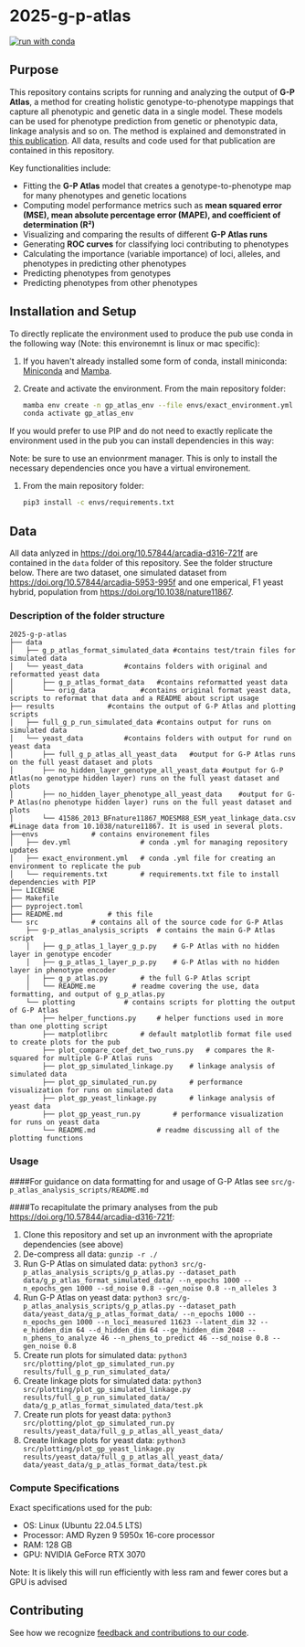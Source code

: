 # 2025-g-p-atlas

[![run with conda](https://img.shields.io/badge/run%20with-conda-3EB049?labelColor=000000&logo=anaconda)](https://docs.conda.io/projects/miniconda/en/latest/)

## Purpose

This repository contains scripts for running and analyzing the output of **G-P Atlas**, a method for creating holistic genotype-to-phenotype mappings that capture all phenotypic and genetic data in a single model. These models can be used for phenotype prediction from genetic or phenotypic data, linkage analysis and so on. The method is explained and demonstrated in [this publication](https://doi.org/10.57844/arcadia-d316-721f). All data, results and code used for that publication are contained in this repository.

Key functionalities include:

- Fitting the **G-P Atlas** model that creates a genotype-to-phenotype map for many phenotypes and genetic locations
- Computing model performance metrics such as **mean squared error (MSE), mean absolute percentage error (MAPE), and coefficient of determination (R²)**
- Visualizing and comparing the results of different **G-P Atlas runs**
- Generating **ROC curves** for classifying loci contributing to phenotypes
- Calculating the importance (variable importance) of loci, alleles, and phenotypes in predicting other phenotypes
- Predicting phenotypes from genotypes
- Predicting phenotypes from other phenotypes

## Installation and Setup

To directly replicate the environment used to produce the pub use conda in the following way (Note: this environemnt is linux or mac specific):

1. If you haven't already installed some form of conda, install miniconda:
   [Miniconda](https://docs.conda.io/projects/miniconda/en/latest/) and [Mamba](https://mamba.readthedocs.io/en/latest/).

2. Create and activate the environment.
   From the main repository folder:
   ```bash
   mamba env create -n gp_atlas_env --file envs/exact_environment.yml
   conda activate gp_atlas_env
   ```
If you would prefer to use PIP and do not need to exactly replicate the environment used in the pub you can install dependencies in this way:

Note: be sure to use an envionrment manager. This is only to install the necessary dependencies once you have a virtual environement.

1. From the main repository folder:
   ```bash
   pip3 install -c envs/requirements.txt
   ```

## Data

All data anlyzed in https://doi.org/10.57844/arcadia-d316-721f are contained in the `data` folder of this repository. See the folder structure below. There are two dataset, one simulated dataset from https://doi.org/10.57844/arcadia-5953-995f and one emperical, F1 yeast hybrid, population from https://doi.org/10.1038/nature11867.

### Description of the folder structure

```
2025-g-p-atlas
├── data
│   ├── g_p_atlas_format_simulated_data #contains test/train files for simulated data
│   └── yeast_data			#contains folders with original and reformatted yeast data
│       ├── g_p_atlas_format_data	#contains reformatted yeast data
│       └── orig_data			#contains original format yeast data, scripts to reformat that data and a README about script usage
├── results				#contains the output of G-P Atlas and plotting scripts
│   ├── full_g_p_run_simulated_data	#contains output for runs on simulated data
│   └── yeast_data			#contains folders with output for rund on yeast data
│       ├── full_g_p_atlas_all_yeast_data	#output for G-P Atlas runs on the full yeast dataset and plots
│       ├── no_hidden_layer_genotype_all_yeast_data	#output for G-P Atlas(no genotype hidden layer) runs on the full yeast dataset and plots
│       ├── no_hidden_layer_phenotype_all_yeast_data	#output for G-P Atlas(no phenotype hidden layer) runs on the full yeast dataset and plots
│       └── 41586_2013_BFnature11867_MOESM88_ESM_yeat_linkage_data.csv	#Linage data from 10.1038/nature11867. It is used in several plots.
├──envs 			# contains environement files
│   ├── dev.yml                 # conda .yml for managing repository updates  
│   ├── exact_environment.yml   # conda .yml file for creating an environment to replicate the pub
│   └── requirements.txt        # requirements.txt file to install dependencies with PIP
├── LICENSE                     
├── Makefile
├── pyproject.toml
├── README.md			# this file
└── src				# contains all of the source code for G-P Atlas
    ├── g-p_atlas_analysis_scripts	# contains the main G-P Atlas script
    │   ├── g_p_atlas_1_layer_g_p.py	# G-P Atlas with no hidden layer in genotype encoder
    │   ├── g_p_atlas_1_layer_p_p.py	# G-P Atlas with no hidden layer in phenotype encoder
    │   ├── g_p_atlas.py		# the full G-P Atlas script
    │   └── README.me         # readme covering the use, data formatting, and output of g_p_atlas.py
    └── plotting			# contains scripts for plotting the output of G-P Atlas
        ├── helper_functions.py		# helper functions used in more than one plotting script
        ├── matplotlibrc		# default matplotlib format file used to create plots for the pub
        ├── plot_compare_coef_det_two_runs.py	# compares the R-squared for multiple G-P Atlas runs
        ├── plot_gp_simulated_linkage.py	# linkage analysis of simulated data
        ├── plot_gp_simulated_run.py		# performance visualization for runs on simulated data
        ├── plot_gp_yeast_linkage.py		# linkage analysis of yeast data
        ├── plot_gp_yeast_run.py		# performance visualization for runs on yeast data
        └── README.md				# readme discussing all of the plotting functions
```

### Usage
####For guidance on data formatting for and usage of G-P Atlas see `src/g-p_atlas_analysis_scripts/README.md`

####To recapitulate the primary analyses from the pub https://doi.org/10.57844/arcadia-d316-721f:

1. Clone this repository and set up an invronment with the apropriate dependencies (see above)
2. De-compress all data:	`gunzip -r ./`
3. Run G-P Atlas on simulated data:	`python3 src/g-p_atlas_analysis_scripts/g_p_atlas.py --dataset_path data/g_p_atlas_format_simulated_data/ --n_epochs 1000 --n_epochs_gen 1000 --sd_noise 0.8 --gen_noise 0.8 --n_alleles 3`
4. Run G-P Atlas on yeast data:	`python3 src/g-p_atlas_analysis_scripts/g_p_atlas.py --dataset_path data/yeast_data/g_p_atlas_format_data/ --n_epochs 1000 --n_epochs_gen 1000 --n_loci_measured 11623 --latent_dim 32 --e_hidden_dim 64 --d_hidden_dim 64 --ge_hidden_dim 2048 --n_phens_to_analyze 46 --n_phens_to_predict 46 --sd_noise 0.8 --gen_noise 0.8`
5. Create run plots for simulated data: `python3 src/plotting/plot_gp_simulated_run.py results/full_g_p_run_simulated_data/`
6. Create linkage plots for simulated data: `python3 src/plotting/plot_gp_simulated_linkage.py results/full_g_p_run_simulated_data/ data/g_p_atlas_format_simulated_data/test.pk`
7. Create run plots for yeast data: `python3 src/plotting/plot_gp_simulated_run.py results/yeast_data/full_g_p_atlas_all_yeast_data/`
8. Create linkage plots for yeast data: `python3 src/plotting/plot_gp_yeast_linkage.py results/yeast_data/full_g_p_atlas_all_yeast_data/ data/yeast_data/g_p_atlas_format_data/test.pk`


### Compute Specifications

Exact specifications used for the pub:

- OS: Linux (Ubuntu 22.04.5 LTS)
- Processor: AMD Ryzen 9 5950x 16-core processor
- RAM: 128 GB
- GPU: NVIDIA GeForce RTX 3070

Note: It is likely this will run efficiently with less ram and fewer cores but a GPU is advised

## Contributing

See how we recognize [feedback and contributions to our code](https://github.com/Arcadia-Science/arcadia-software-handbook/blob/main/guides-and-standards/guide-credit-for-contributions.md).

